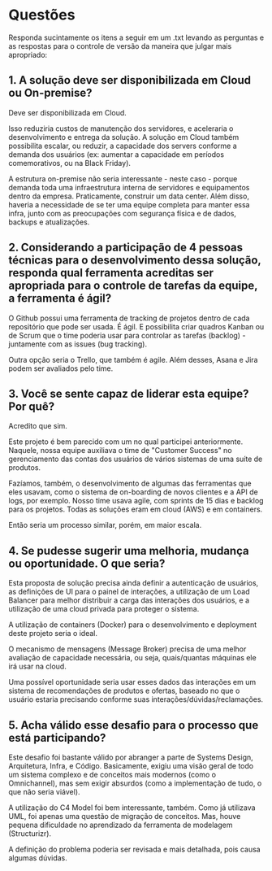 # Questões

Responda sucintamente os itens a seguir em um .txt levando as perguntas e as respostas para o controle de versão da maneira que julgar mais apropriado:

## 1. A solução deve ser disponibilizada em Cloud ou On-premise?

Deve ser disponibilizada em Cloud.

Isso reduziria custos de manutenção dos servidores, e aceleraria o desenvolvimento e entrega da solução. A solução em Cloud também possibilita escalar, ou reduzir, a capacidade dos servers conforme a demanda dos usuários (ex: aumentar a capacidade em períodos comemorativos, ou na Black Friday).

A estrutura on-premise não seria interessante - neste caso - porque demanda toda uma infraestrutura interna de servidores e equipamentos dentro da empresa. Praticamente, construir um data center. Além disso, haveria a necessidade de se ter uma equipe completa para manter essa infra, junto com as preocupações com segurança física e de dados, backups e atualizações. 

## 2. Considerando a participação de 4 pessoas técnicas para o desenvolvimento dessa solução, responda qual ferramenta acreditas ser apropriada para o controle de tarefas da equipe, a ferramenta é ágil?

O Github possui uma ferramenta de tracking de projetos dentro de cada repositório que pode ser usada. É ágil. E possibilita criar quadros Kanban ou de Scrum que o time poderia usar para controlar as tarefas (backlog) - juntamente com as issues (bug tracking).

Outra opção seria o Trello, que também é agile. Além desses, Asana e Jira podem ser avaliados pelo time.

## 3. Você se sente capaz de liderar esta equipe? Por quê?

Acredito que sim.

Este projeto é bem parecido com um no qual participei anteriormente. Naquele, nossa equipe auxiliava o time de "Customer Success" no gerenciamento das contas dos usuários de vários sistemas de uma suíte de produtos. 

Fazíamos, também, o desenvolvimento de algumas das ferramentas que eles usavam, como o sistema de on-boarding de novos clientes e a API de logs, por exemplo. Nosso time usava agile, com sprints de 15 dias e backlog para os projetos. Todas as soluções eram em cloud (AWS) e em containers. 

Então seria um processo similar, porém, em maior escala.

## 4. Se pudesse sugerir uma melhoria, mudança ou oportunidade. O que seria?

Esta proposta de solução precisa ainda definir a autenticação de usuários, as definições de UI para o painel de interações, a utilização de um Load Balancer para melhor distribuir a carga das interações dos usuários, e a utilização de uma cloud privada para proteger o sistema.

A utilização de containers (Docker) para o desenvolvimento e deployment deste projeto seria o ideal.

O mecanismo de mensagens (Message Broker) precisa de uma melhor avaliação de capacidade necessária, ou seja, quais/quantas máquinas ele irá usar na cloud.

Uma possível oportunidade seria usar esses dados das interações em um sistema de recomendações de produtos e ofertas, baseado no que o usuário estaria precisando conforme suas interações/dúvidas/reclamações.

## 5. Acha válido esse desafio para o processo que está participando?

Este desafio foi bastante válido por abranger a parte de Systems Design, Arquitetura, Infra, e Código. Basicamente, exigiu uma visão geral de todo um sistema complexo e de conceitos mais modernos (como o Omnichannel), mas sem exigir absurdos (como a implementação de tudo, o que não seria viável).

A utilização do C4 Model foi bem interessante, também. Como já utilizava UML, foi apenas uma questão de migração de conceitos. Mas, houve pequena dificuldade no aprendizado da ferramenta de modelagem (Structurizr).

A definição do problema poderia ser revisada e mais detalhada, pois causa algumas dúvidas.
